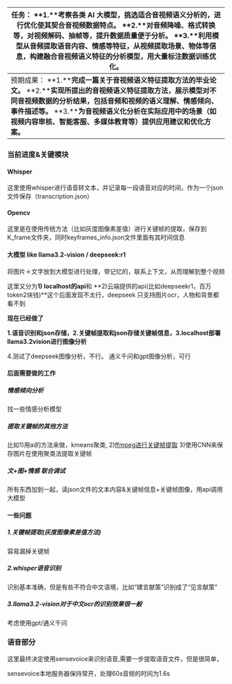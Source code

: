 | 任务：  **1.****考察各类** **AI** **大模型，挑选适合音视频语义分析的，进行优化使其契合音视频数据特点。**  **2.****对音频降噪、格式转换等，对视频解码、抽帧等，提升数据质量便于分析。**  **3.****利用模型从音频提取语音内容、情感等特征，从视频提取场景、物体等信息，构建融合音视频语义特征的分析模型，用大量标注数据训练优化。** |
| ------------------------------------------------------------ |
| 预期成果：  **1.****完成一篇关于音视频语义特征提取方法的毕业论文。**  **2.****实现所提出的音视频语义特征提取方法，展示模型对不同音视频数据的分析结果，包括音频和视频的语义理解、情感倾向、事件描述等。**  **3.****为音视频语义化分析在实际应用中的场景（如视频内容审核、智能客服、多媒体教育等）提供应用建议和优化方案。** |

### 当前进度&关键模块

#### Whisper

这里使用whisper进行语音转文本，并记录每一段语音对应的时间，作为一个json文件保存（transcription.json）

#### Opencv

这里是在使用传统方法（比如灰度图像素差值）进行关键帧的提取，保存到K_frame文件夹，同时keyframes_info.json文件里面有其时间信息

#### 大模型 like llama3.2-vision / deepseek:r1

将图片＋文字放到大模型进行处理，带记忆的，联系上下文，从而理解到整个视频

这里又分为**1) localhost的api**和 **2)云端提供的api(比如deepseekr1，百万token2块钱)**这个后面发现不太行，deepseek 只支持图片ocr，人物和背景都看不到



**现在已经做了**

**1.语音识别和json存储，2.关键帧提取和json存储关键帧信息，3.localhost部署llama3.2vision进行图像分析**

4.测试了deepseek图像分析，不行。   通义千问和gpt图像分析，可行



#### 后面需要做的工作

##### 情感倾向分析

找一些情感分析模型

##### 提取关键帧的其他方法

比如1)用ai的方法来做，kmeans聚类, 2)[ffmpeg进行关键帧提取](https://blog.csdn.net/justloveyou_/article/details/88076675) 3)使用CNN来保存图片在使用聚类法提取关键帧

##### 文+图+情感 联合调试

所有东西加到一起，读json文件的文本内容&关键帧信息+关键帧图像，用api调用大模型



#### 一些问题

##### 1.关键帧提取(灰度图像素差值方法)

容易漏掉关键帧

##### 2.whisper语音识别

识别基本准确，但是有些不符合中文语境，比如“建言献策”识别成了“见言献策”

##### 3.llama3.2-vision对于中文ocr的识别效果很一般

考虑使用gpt/通义千问



### 语音部分

这里最终决定使用sensevoice来识别语音,需要一步提取语音文件，但是很简单，

sensevoice本地服务器保持常开，处理60s音频的时间为1.6s

